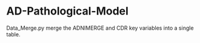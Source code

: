# AD-Pathological-Model

Data_Merge.py merge the ADNIMERGE and CDR key variables into a single table.